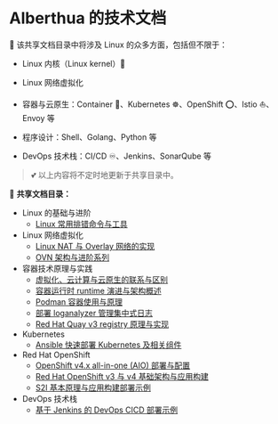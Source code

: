 # Alberthua 的技术文档

👋 该共享文档目录中将涉及 Linux 的众多方面，包括但不限于：

- Linux 内核（Linux kernel）🐧

- Linux 网络虚拟化

- 容器与云原生：Container 🐳、Kubernetes ☸、OpenShift ⭕️、Istio ⛵、Envoy 等

- 程序设计：Shell、Golang、Python 等

- DevOps 技术栈：CI/CD ♾️、Jenkins、SonarQube 等

> 💕 以上内容将不定时地更新于共享目录中。

📝 **共享文档目录：**
  - Linux 的基础与进阶
    - [Linux 常用排错命令与工具](https://github.com/Alberthua-Perl/tech-docs/blob/master/Linux%20%E5%B8%B8%E7%94%A8%E6%8E%92%E9%94%99%E5%91%BD%E4%BB%A4%E4%B8%8E%E5%B7%A5%E5%85%B7.md)
  - Linux 网络虚拟化
    - [Linux NAT 与 Overlay 网络的实现](https://github.com/Alberthua-Perl/tech-docs/blob/master/Linux%20NAT%20%E4%B8%8E%20Overlay%20%E7%BD%91%E7%BB%9C%E7%9A%84%E5%AE%9E%E7%8E%B0.md)
    - [OVN 架构与进阶系列](https://github.com/Alberthua-Perl/tech-docs/blob/master/OVN%20%E6%9E%B6%E6%9E%84%E4%B8%8E%E8%BF%9B%E9%98%B6%E7%B3%BB%E5%88%97.md)
  - 容器技术原理与实践
    - [虚拟化、云计算与云原生的联系与区别](https://github.com/Alberthua-Perl/tech-docs/blob/master/%E8%99%9A%E6%8B%9F%E5%8C%96%E3%80%81%E4%BA%91%E8%AE%A1%E7%AE%97%E4%B8%8E%E4%BA%91%E5%8E%9F%E7%94%9F%E7%9A%84%E8%81%94%E7%B3%BB%E4%B8%8E%E5%8C%BA%E5%88%AB.md)
    - [容器运行时 runtime 演进与架构概述](https://github.com/Alberthua-Perl/tech-docs/blob/master/%E5%AE%B9%E5%99%A8%E8%BF%90%E8%A1%8C%E6%97%B6%20runtime%20%E6%BC%94%E8%BF%9B%E4%B8%8E%E6%9E%B6%E6%9E%84%E6%A6%82%E8%BF%B0.md)
    - [Podman 容器使用与原理](https://github.com/Alberthua-Perl/tech-docs/blob/master/Podman%20%E5%AE%B9%E5%99%A8%E4%BD%BF%E7%94%A8%E4%B8%8E%E5%8E%9F%E7%90%86.md)
    - [部署 loganalyzer 管理集中式日志](https://github.com/Alberthua-Perl/scripts-confs/tree/master/deploy-rsyslog-viewer)
    - [Red Hat Quay v3 registry 原理与实现](https://github.com/Alberthua-Perl/tech-docs/blob/master/Red%20Hat%20Quay%20v3%20registry%20%E5%8E%9F%E7%90%86%E4%B8%8E%E5%AE%9E%E7%8E%B0.md)
  - Kubernetes
    - [Ansible 快速部署 Kubernetes 及相关组件](https://github.com/Alberthua-Perl/kani) 
  - Red Hat OpenShift 
    - [OpenShift v4.x all-in-one (AIO) 部署与配置](https://github.com/Alberthua-Perl/tech-docs/blob/master/OpenShift%20v4.x%20all-in-one%20(AIO)%20%E9%83%A8%E7%BD%B2%E4%B8%8E%E9%85%8D%E7%BD%AE.md) 
    - [Red Hat OpenShift v3 与 v4 基础架构与应用构建](https://github.com/Alberthua-Perl/tech-docs/blob/master/Red%20Hat%20OpenShift%20v3%20%E4%B8%8E%20v4%20%E5%9F%BA%E7%A1%80%E6%9E%B6%E6%9E%84%E4%B8%8E%E5%BA%94%E7%94%A8%E6%9E%84%E5%BB%BA.md)
    - [S2I 基本原理与应用构建部署示例](https://github.com/Alberthua-Perl/dockerfile-s2i-demo/tree/master/golang-s2i)
  - DevOps 技术栈
    - [基于 Jenkins 的 DevOps CICD 部署示例](https://github.com/Alberthua-Perl/tech-docs/blob/master/%E5%9F%BA%E4%BA%8E%20Jenkins%20%E7%9A%84%20DevOps%20CICD%20%E9%83%A8%E7%BD%B2%E7%A4%BA%E4%BE%8B.md) 

